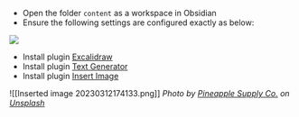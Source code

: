
- Open the folder `content` as a workspace in Obsidian
- Ensure the following settings are configured exactly as below:

![](obsidian-file-config.png)

 - Install plugin [Excalidraw](obsidian://show-plugin?id=obsidian-excalidraw-plugin)
 - Install plugin [Text Generator](obsidian://show-plugin?id=obsidian-textgenerator-plugin)
 - Install plugin [Insert Image](obsidian://show-plugin?id=insert-unsplash-image)
 
![[Inserted image 20230312174133.png]]
*Photo by [Pineapple Supply Co.](https://unsplash.com/@pineapple?utm_source=Obsidian%20Image%20Inserter%20Plugin&utm_medium=referral) on [Unsplash](https://unsplash.com/?utm_source=Obsidian%20Image%20Inserter%20Plugin&utm_medium=referral)*


